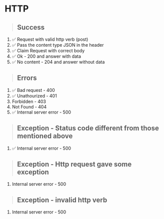 # HTTP

> ## Success
1. ✅ Request with valid http verb (post)
2. ✅ Pass the content type JSON in the header
3. ✅ Claim Request with correct body
4. ✅ Ok - 200 and answer with data
5. ✅ No content - 204 and answer without data

> ## Errors
1. ✅ Bad request - 400
2. ✅ Unathourized - 401
3. Forbidden - 403
4. Not Found - 404
5. ✅ Internal server error - 500

> ## Exception - Status code different from those mentioned above
1. ✅ Internal server error - 500

> ## Exception - Http request gave some exception
1. Internal server error - 500

> ## Exception - invalid http verb
1. Internal server error - 500